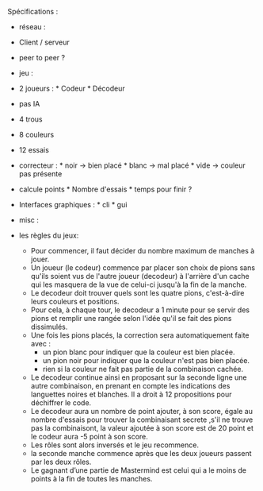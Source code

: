 Spécifications :

- réseau :
 - Client / serveur
 - peer to peer ?
 
- jeu :
 - 2 joueurs :
        * Codeur 
        * Décodeur
 - pas IA
 - 4 trous
 - 8 couleurs
 - 12 essais
 - correcteur :
        * noir -> bien placé
        * blanc -> mal placé
        * vide -> couleur pas présente
 - calcule points
        * Nombre d'essais
        * temps pour finir ?
 - Interfaces graphiques :
        * cli
        * gui
    
        
- misc : 




- les règles du jeux:
    - Pour commencer, il faut décider du nombre maximum de manches à jouer.  
    - Un joueur (le codeur) commence par placer son choix de pions sans qu'ils soient vus de l'autre joueur (decodeur) à l'arrière d'un cache qui les masquera de la vue de celui-ci jusqu'à la fin de la manche.
    - Le decodeur doit trouver quels sont les quatre pions, c'est-à-dire leurs couleurs et positions.
    - Pour cela, à chaque tour, le decodeur a 1 minute pour se servir des pions et remplir une rangée selon l'idée qu'il se fait des pions dissimulés.
    - Une fois les pions placés, la correction sera automatiquement faite avec : 
        * un pion blanc pour indiquer que la couleur est bien placée.
        * un pion noir pour indiquer que la couleur n'est pas bien placée.
        * rien si la couleur ne fait pas partie de la combinaison cachée.
    - Le decodeur continue ainsi en proposant sur la seconde ligne une autre combinaison, en prenant en compte les indications des languettes noires et blanches. Il a droit à 12 propositions pour déchiffrer le code.
    - Le decodeur aura un nombre de point ajouter, à son score, égale au nombre d'essais pour trouver la combinaisant secrete ,s'il ne trouve pas la combinaisont, la valeur ajoutée à son score  est de 20 point et le codeur aura -5 point à son score.
    - Les rôles sont alors inversés et le jeu recommence.
    - la seconde manche commence après que les deux joueurs passent par les deux rôles.
    - Le gagnant d’une partie de Mastermind est celui qui a le moins de points à la fin de toutes les manches.
    
